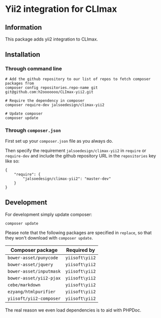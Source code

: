 # Yii2 integration for CLImax

## Information

This package adds yii2 integration to CLImax.

## Installation

### Through command line

    # Add the github repository to our list of repos to fetch composer packages from
    composer config repositories.repo-name git git@github.com:h2ooooooo/CLImax-yii2.git
    
    # Require the dependency in composer
    composer require-dev jalsoedesign/climax-yii2
    
    # Update composer
    composer update

### Through `composer.json`

First set up your `composer.json` file as you always do.

Then specify the requirement `jalsoedesign/climax-yii2` in `require` or `require-dev` and include the github repository URL in the `repositories` key like so:

    {
        "require": {
            "jalsoedesign/climax-yii2": "master-dev"
        }
    }

## Development

For development simply update composer:

    composer update
    
Please note that the following packages are specified in `replace`, so that they won't download with `composer update`.

| Composer package        | Required by    |
| ----------------------- | -------------- |
| `bower-asset/punycode`  | `yiisoft\yii2` |
| `bower-asset/jquery`    | `yiisoft\yii2` |
| `bower-asset/inputmask` | `yiisoft\yii2` |
| `bower-asset/yii2-pjax` | `yiisoft\yii2` |
| `cebe/markdown`         | `yiisoft\yii2` |
| `ezyang/htmlpurifier`   | `yiisoft\yii2` |
| `yiisoft/yii2-composer` | `yiisoft\yii2` |

The real reason we even load dependencies is to aid with PHPDoc.